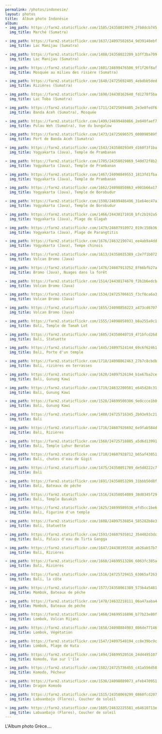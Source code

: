 ```yaml
---
permalink: /photos/indonesie/
layout: photos
title:  Album photo Indonésie
album:
- img_path: https://farm2.staticflickr.com/1585/24358019979_2fb8dcb745
  img_title: Marché (Sumatra)

- img_path: https://farm2.staticflickr.com/1637/24097502654_9d39148ebf
  img_title: Lac Manijau (Sumatra)

- img_path: https://farm2.staticflickr.com/1488/24358022209_b3ff3ba709
  img_title: Lac Manijau (Sumatra)

- img_path: https://farm2.staticflickr.com/1601/24699476506_9f1f26f8af
  img_title: Mosquée au milieu des risière (Sumatra)

- img_path: https://farm2.staticflickr.com/1640/24725692405_4ebdbb5ded
  img_title: Rizières (Sumatra)

- img_path: https://farm2.staticflickr.com/1690/24430162640_fd1278f5ba
  img_title: Lac Toba (Sumatra)

- img_path: https://farm2.staticflickr.com/1711/24725694405_2e3e0fedf6
  img_title: Banda Aceh (Sumatra), Mosquée

- img_path: https://farm2.staticflickr.com/1499/24699480866_2e040faef7
  img_title: Pulau Weh (Sumatra), Vue du bungalow

- img_path: https://farm2.staticflickr.com/1473/24725696575_608098589f
  img_title: Port de Banda Aceh (Sumatra)

- img_path: https://farm2.staticflickr.com/1543/24358029349_d160f3f1ba
  img_title: Yogyakarta (Java), Temple de Prambanan

- img_path: https://farm2.staticflickr.com/1705/24358029869_540d72f8b2
  img_title: Yogyakarta (Java), Temple de Prambanan

- img_path: https://farm2.staticflickr.com/1467/24098849553_1813fd1fba
  img_title: Yogyakarta (Java), Temple de Prambanan

- img_path: https://farm2.staticflickr.com/1662/24098850863_e901b66a17
  img_title: Yogyakarta (Java), Temple de Borobudur

- img_path: https://farm2.staticflickr.com/1598/24699486496_31e64ec47a
  img_title: Yogyakarta (Java), Temple de Borobudur

- img_path: https://farm2.staticflickr.com/1466/24430171010_bfc2b192a5
  img_title: Yogyakarta (Java), Plage de Glagah

- img_path: https://farm2.staticflickr.com/1479/24607910972_019c158b36
  img_title: Yogyakarta (Java), Plage de Parangtitis

- img_path: https://farm2.staticflickr.com/1676/24632190741_ee4ab9a4dd
  img_title: Yogyakarta (Java), Tempe chinois

- img_path: https://farm2.staticflickr.com/1613/24358035389_c2e7f1b072
  img_title: Volcan Bromo (Java)

- img_path: https://farm2.staticflickr.com/1476/24607913252_8f66bfb27a
  img_title: Bromo (Java), Nuages dans la forêt

- img_path: https://farm2.staticflickr.com/1514/24430174670_f2b1b6edcb
  img_title: Volcan Bromo (Java)

- img_path: https://farm2.staticflickr.com/1534/24725706615_f3cf0ca6a3
  img_title: Volcan Bromo (Java)

- img_path: https://farm2.staticflickr.com/1655/24098858223_a473cd6707
  img_title: Volcan Bromo (Java)

- img_path: https://farm2.staticflickr.com/1555/24098858933_b8a255a9c1
  img_title: Bali, Temple de Tanah Lot

- img_path: https://farm2.staticflickr.com/1605/24358040719_471bfcd26d
  img_title: Bali, Statuette

- img_path: https://farm2.staticflickr.com/1445/24097524144_69c6f62461
  img_title: Bali, Porte d'un temple

- img_path: https://farm2.staticflickr.com/1718/24098862463_27b7c8cbdb
  img_title: Bali, rizières en terrasses

- img_path: https://farm2.staticflickr.com/1620/24097526194_b1e67ba2ce
  img_title: Bali, Gunung Kawi

- img_path: https://farm2.staticflickr.com/1719/24632200581_e645d28c31
  img_title: Bali, Gunung Kawi

- img_path: https://farm2.staticflickr.com/1528/24699500306_9e0ccce1b0
  img_title: Bali, Gunung Kawi

- img_path: https://farm2.staticflickr.com/1480/24725716345_2b93e93c21
  img_title: Bali

- img_path: https://farm2.staticflickr.com/1716/24607926692_6e9fab584d
  img_title: Bali, Rizières

- img_path: https://farm2.staticflickr.com/1560/24725718805_a5d6d13991
  img_title: Bali, Temple Luhur Beratan

- img_path: https://farm2.staticflickr.com/1710/24607928712_b65af43051
  img_title: Bali, chutes d'eau de Gigit

- img_path: https://farm2.staticflickr.com/1475/24358051789_de5d8222c7
  img_title: Bali

- img_path: https://farm2.staticflickr.com/1691/24358053299_31bbb50d8f
  img_title: Bali, Bateaux de pêche

- img_path: https://farm2.staticflickr.com/1516/24358054089_38d0345f29
  img_title: Bali, Temple Basakih

- img_path: https://farm2.staticflickr.com/1625/24699509536_efd5cc1be6
  img_title: Bali, Figurine d'un temple

- img_path: https://farm2.staticflickr.com/1608/24097538854_585282b8e3
  img_title: Bali, Statuette

- img_path: https://farm2.staticflickr.com/1593/24607935012_354402d3dc
  img_title: Bali, Palais d'eau de Tirta Gangga

- img_path: https://farm2.staticflickr.com/1647/24430195510_ab26ab57b7
  img_title: Bali, Rizières

- img_path: https://farm2.staticflickr.com/1660/24699513286_6063fc385a
  img_title: Bali, Rizières

- img_path: https://farm2.staticflickr.com/1516/24725729415_63065af263
  img_title: Bali, la côte

- img_path: https://farm2.staticflickr.com/1577/24358061389_573b4a5481
  img_title: Mombok, Bateaux de pêche

- img_path: https://farm2.staticflickr.com/1478/24632218111_06a47aaba4
  img_title: Mombok, Bateaux de pêche

- img_path: https://farm2.staticflickr.com/1460/24699516896_b77b23e80f
  img_title: Lombok, Volcan Rijani

- img_path: https://farm2.staticflickr.com/1658/24098884983_006de77146
  img_title: Lombok, Végétation

- img_path: https://farm2.staticflickr.com/1547/24097548194_cc8e39bc9c
  img_title: Lombok, Plage de Kuta

- img_path: https://farm2.staticflickr.com/1494/24699520516_24d4495107
  img_title: Komodo, Vue sur l'île

- img_path: https://farm2.staticflickr.com/1582/24725736455_c41a556d58
  img_title: Komodo, Pêcheur

- img_path: https://farm2.staticflickr.com/1530/24098889073_afeb470951
  img_title: Dragon Komodo

- img_path: https://farm2.staticflickr.com/1515/24358069299_0860fcd207
  img_title: Labuanbajo (Flores), Coucher de soleil

- img_path: https://farm2.staticflickr.com/1605/24632225581_e64610713e
  img_title: Labuanbajo (Flores), Coucher de soleil
---
```


L'Album photo Grèce....
